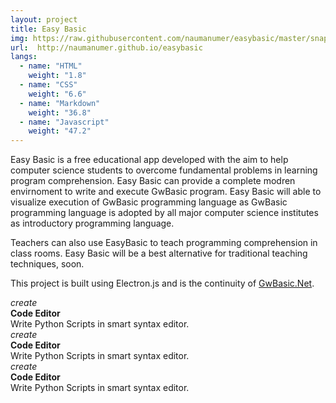 ```yaml
---
layout: project
title: Easy Basic
img: https://raw.githubusercontent.com/naumanumer/easybasic/master/snaps/Editor.png
url:  http://naumanumer.github.io/easybasic
langs:
  - name: "HTML"
    weight: "1.8"
  - name: "CSS"
    weight: "6.6"
  - name: "Markdown"
    weight: "36.8"
  - name: "Javascript"
    weight: "47.2"
---
```

Easy Basic is a free educational app developed with the aim to help computer science students to overcome fundamental problems in learning program comprehension.
Easy Basic can provide a complete modren envirnoment to write and execute GwBasic program.  Easy Basic will able to visualize execution of GwBasic programming language as GwBasic programming language is adopted by all major computer science institutes as introductory programming language.

Teachers can also use EasyBasic to teach programming comprehension in class rooms. Easy Basic will be a best alternative for traditional teaching techniques, soon.

This project is built using Electron.js and is the continuity of [GwBasic.Net](http://www.github.com/naumanumer/gwbasic.net).

<div class="features">
<div class="container">
<div class="col-sm-4 row-fluid">
   <div class="span2 col-xs-2"><i class="material-icons">create</i></div>
   <div class="span10 col-xs-10">
      <b>Code Editor</b><br>
      Write Python Scripts in smart syntax editor.
    </div>
</div>
<div class="col-sm-4 row-fluid">
   <div class="span2 col-xs-2"><i class="material-icons">create</i></div>
   <div class="span10 col-xs-10">
      <b>Code Editor</b><br>
      Write Python Scripts in smart syntax editor.
    </div>
</div>
<div class="col-sm-4 row-fluid">
   <div class="span2 col-xs-2"><i class="material-icons">create</i></div>
   <div class="span10 col-xs-10">
      <b>Code Editor</b><br>
      Write Python Scripts in smart syntax editor.
    </div>
</div>
</div>
</div>

